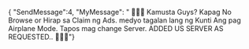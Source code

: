 { "SendMessage":4, "MyMessage": " 💌💌💌 Kamusta Guys? Kapag No Browse or Hirap sa Claim ng Ads. medyo tagalan lang ng Kunti Ang pag Airplane Mode. Tapos mag change Server. ADDED US SERVER AS REQUESTED.. 💌💌💌"}
